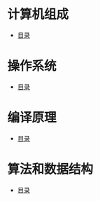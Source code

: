# 计算机组成
- <a href="ComputerOrganization/ComputerOrganization.md">目录</a>

# 操作系统
- <a href="OperatingSystem/OperatingSystem.md">目录</a>

# 编译原理
- <a href="Compiler/Compiler.md">目录</a>

# 算法和数据结构
- <a href="Algorithm/ALGORITHM.md">目录</a>
